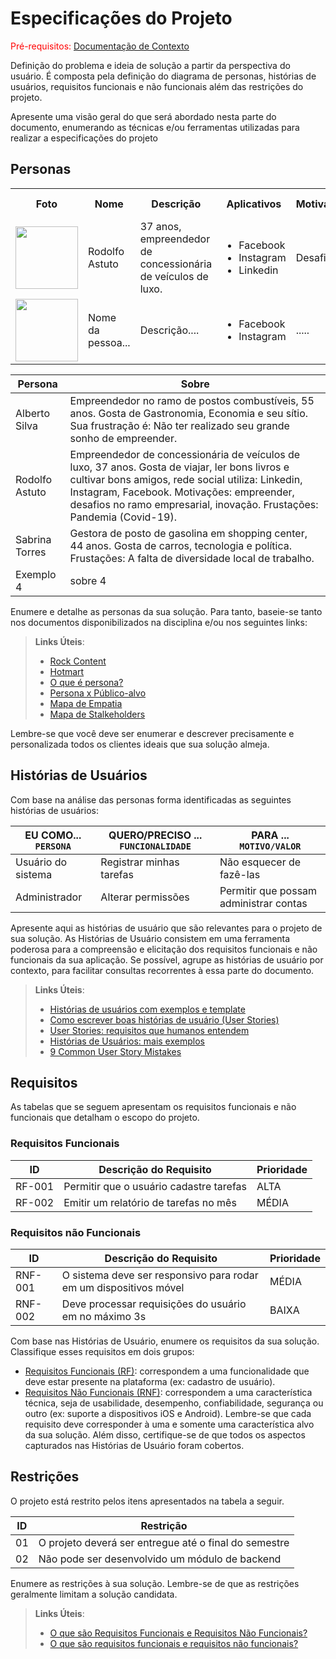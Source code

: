 # Especificações do Projeto

<span style="color:red">Pré-requisitos: <a href="1-Documentação de Contexto.md"> Documentação de Contexto</a></span>

Definição do problema e ideia de solução a partir da perspectiva do usuário. É composta pela definição do  diagrama de personas, histórias de usuários, requisitos funcionais e não funcionais além das restrições do projeto.

Apresente uma visão geral do que será abordado nesta parte do documento, enumerando as técnicas e/ou ferramentas utilizadas para realizar a especificações do projeto

## Personas

<table>
 <tr>
  <th>Foto</th>
  <th>Nome</th>
  <th>Descrição</th>
  <th>Aplicativos</th>
  <th>Motivações</th>
  <th>Frustrações</th>
  <th>Hobbies, História</th>
 </tr>
 <tr>
  <td>
    <img width="100px" height="100px" src="![image](https://user-images.githubusercontent.com/81270147/115029277-35d26600-9e9c-11eb-9fee-a0cf810e7c21.png)
">
  </td>
  <td>Rodolfo Astuto</td>
  <td>37 anos, empreendedor de concessionária de veículos de luxo.  </td>
  <td>
    <ul>
     <li>Facebook</li>
     <li>Instagram</li>
     <li>Linkedin</li>
   </ul>
  </td>
  <td>Desafios</td>
  <td>Empreender</td>
  <td>Inovação</td>
 </tr>
 <tr>
  <td>
    <img width="100px" height="100px" src="https://github.com/ICEI-PUC-Minas-PMV-SInt/pmv-sint-2021-1-e1-proj-web-t1-sint_2021_01_e1_grupo_06/blob/main/docs/img/github.png">
  </td>
  <td>Nome da pessoa...</td>
  <td>Descrição....</td>
  <td>
    <ul>
     <li>Facebook</li>
     <li>Instagram</li>
   </ul>
  </td>
  <td>.....</td>
  <td>.....</td>
  <td>.....</td>
 </tr>

</table>


Persona          |  Sobre
-----------------|-------------------------------------------------------------------------------------------------------------------------
Alberto Silva    | Empreendedor no ramo de postos combustíveis, 55 anos. Gosta de Gastronomia, Economia e seu sítio. Sua frustração é: Não ter realizado seu                          grande sonho de empreender. 
Rodolfo Astuto   |  Empreendedor de concessionária de veículos de luxo,  37 anos. Gosta de viajar, ler bons livros e cultivar bons amigos, rede social                                 utiliza: Linkedin, Instagram, Facebook. Motivações: empreender, desafios no ramo empresarial, inovação. Frustações: Pandemia (Covid-19).
Sabrina Torres   | Gestora de posto de gasolina em shopping center, 44 anos. Gosta de carros, tecnologia e política. Frustações: A falta de diversidade local de trabalho. 
Exemplo 4        | sobre 4

Enumere e detalhe as personas da sua solução. Para tanto, baseie-se tanto nos documentos disponibilizados na disciplina e/ou nos seguintes links:

> **Links Úteis**:
> - [Rock Content](https://rockcontent.com/blog/personas/)
> - [Hotmart](https://blog.hotmart.com/pt-br/como-criar-persona-negocio/)
> - [O que é persona?](https://resultadosdigitais.com.br/blog/persona-o-que-e/)
> - [Persona x Público-alvo](https://flammo.com.br/blog/persona-e-publico-alvo-qual-a-diferenca/)
> - [Mapa de Empatia](https://resultadosdigitais.com.br/blog/mapa-da-empatia/)
> - [Mapa de Stalkeholders](https://www.racecomunicacao.com.br/blog/como-fazer-o-mapeamento-de-stakeholders/)
>
Lembre-se que você deve ser enumerar e descrever precisamente e personalizada todos os clientes ideais que sua solução almeja.

## Histórias de Usuários

Com base na análise das personas forma identificadas as seguintes histórias de usuários:

|EU COMO... `PERSONA`| QUERO/PRECISO ... `FUNCIONALIDADE` |PARA ... `MOTIVO/VALOR`                 |
|--------------------|------------------------------------|----------------------------------------|
|Usuário do sistema  | Registrar minhas tarefas           | Não esquecer de fazê-las               |
|Administrador       | Alterar permissões                 | Permitir que possam administrar contas |

Apresente aqui as histórias de usuário que são relevantes para o projeto de sua solução. As Histórias de Usuário consistem em uma ferramenta poderosa para a compreensão e elicitação dos requisitos funcionais e não funcionais da sua aplicação. Se possível, agrupe as histórias de usuário por contexto, para facilitar consultas recorrentes à essa parte do documento.

> **Links Úteis**:
> - [Histórias de usuários com exemplos e template](https://www.atlassian.com/br/agile/project-management/user-stories)
> - [Como escrever boas histórias de usuário (User Stories)](https://medium.com/vertice/como-escrever-boas-users-stories-hist%C3%B3rias-de-usu%C3%A1rios-b29c75043fac)
> - [User Stories: requisitos que humanos entendem](https://www.luiztools.com.br/post/user-stories-descricao-de-requisitos-que-humanos-entendem/)
> - [Histórias de Usuários: mais exemplos](https://www.reqview.com/doc/user-stories-example.html)
> - [9 Common User Story Mistakes](https://airfocus.com/blog/user-story-mistakes/)

## Requisitos

As tabelas que se seguem apresentam os requisitos funcionais e não funcionais que detalham o escopo do projeto.

### Requisitos Funcionais

|ID    | Descrição do Requisito  | Prioridade |
|------|-----------------------------------------|----|
|RF-001| Permitir que o usuário cadastre tarefas | ALTA | 
|RF-002| Emitir um relatório de tarefas no mês   | MÉDIA |


### Requisitos não Funcionais

|ID     | Descrição do Requisito  |Prioridade |
|-------|-------------------------|----|
|RNF-001| O sistema deve ser responsivo para rodar em um dispositivos móvel | MÉDIA | 
|RNF-002| Deve processar requisições do usuário em no máximo 3s |  BAIXA | 

Com base nas Histórias de Usuário, enumere os requisitos da sua solução. Classifique esses requisitos em dois grupos:

- [Requisitos Funcionais
 (RF)](https://pt.wikipedia.org/wiki/Requisito_funcional):
 correspondem a uma funcionalidade que deve estar presente na
  plataforma (ex: cadastro de usuário).
- [Requisitos Não Funcionais
  (RNF)](https://pt.wikipedia.org/wiki/Requisito_n%C3%A3o_funcional):
  correspondem a uma característica técnica, seja de usabilidade,
  desempenho, confiabilidade, segurança ou outro (ex: suporte a
  dispositivos iOS e Android).
Lembre-se que cada requisito deve corresponder à uma e somente uma
característica alvo da sua solução. Além disso, certifique-se de que
todos os aspectos capturados nas Histórias de Usuário foram cobertos.

## Restrições

O projeto está restrito pelos itens apresentados na tabela a seguir.

|ID| Restrição                                             |
|--|-------------------------------------------------------|
|01| O projeto deverá ser entregue até o final do semestre |
|02| Não pode ser desenvolvido um módulo de backend        |


Enumere as restrições à sua solução. Lembre-se de que as restrições geralmente limitam a solução candidata.

> **Links Úteis**:
> - [O que são Requisitos Funcionais e Requisitos Não Funcionais?](https://codificar.com.br/requisitos-funcionais-nao-funcionais/)
> - [O que são requisitos funcionais e requisitos não funcionais?](https://analisederequisitos.com.br/requisitos-funcionais-e-requisitos-nao-funcionais-o-que-sao/)
